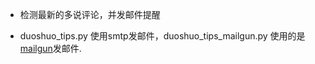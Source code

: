 + 检测最新的多说评论，并发邮件提醒
+ duoshuo_tips.py 使用smtp发邮件，duoshuo_tips_mailgun.py
  使用的是[mailgun][1]发邮件.

    [1]: http://www.mailgun.com/
